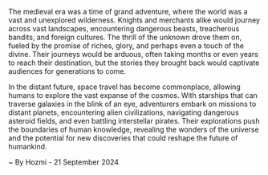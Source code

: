 
The medieval era was a time of grand adventure, where the world was a vast and unexplored wilderness.  Knights and merchants alike would journey across vast landscapes, encountering dangerous beasts, treacherous bandits, and foreign cultures.  The thrill of the unknown drove them on, fueled by the promise of riches, glory, and perhaps even a touch of the divine.  Their journeys would be arduous, often taking months or even years to reach their destination, but the stories they brought back would captivate audiences for generations to come. 

In the distant future, space travel has become commonplace, allowing humans to explore the vast expanse of the cosmos.  With starships that can traverse galaxies in the blink of an eye, adventurers embark on missions to distant planets, encountering alien civilizations, navigating dangerous asteroid fields, and even battling interstellar pirates.  Their explorations push the boundaries of human knowledge, revealing the wonders of the universe and the potential for new discoveries that could reshape the future of humankind. 

~ By Hozmi - 21 September 2024
